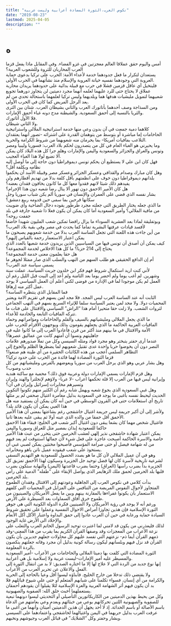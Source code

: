 ```yaml
---
title: "نكوص العرب،الثورة المضادة أعرابية وليست عربية"
date: "2019-08-23"
lastmod: 2025-04-05
description: ""
---
```

# **ه**

أمس واليوم حقق عملاقا العالم معجزتين في غزو الفضاء. وفي المقابل ماذا يفعل قزما العرب المحاربان للثروة وللشعوب العربية؟  
يستعدان لتكرار ما فعل جدودهما خدمة لأعداء الأمة: الحرب على تركيا بدعوى حماية العروبة التي وجودهما نفسيه خيانة العروبة والإسلام منذ نشأتهما في الحرب الأولى.  
فليتخيل أي عاقل قزمين فشلا في حرب مع قبيلة بدائية على حدودهما يريدان محاربة عملاق لا يحتاج حتى للرد عليهما لعلمه أنهما مجرد دميتين لن يتجاوز دورهما تجويع شعبيهما لتمويل مليشيات هدفها هما وبلديهما وليس تركيا لعلمهما باستحالة تحدي من لم يعد الرجل المريض كما كان في الحرب الأولى.  
ومن السذاجة وصف أحدهما بأتاتورك العرب والثاني بشيطان العرب. شتان بين الثرى والثريا بالنسبة إلى أحمق السعودية. والشيطنة مدح دونه غباء أحمق الإمارات.  
فلا الأول أتاتورك.  
ولا الثاني شيطان.  
كلاهما دمية جمعت في آن بدون وعي منها خدمة استراتيجية الملالي واستراتيجية الحاخامات إما مباشرة أو بتوسط من يتوهمان القدرة على اشترائه -تصور أنهما يعتقدان التلاعب بمافيات أمريكا- بما يحرمان منه شعوبهما من شروط الكرامة والحرية.  
وما يحيرني هو الغباء العام في كل من يتصدرون لحكم بلاد العرب: فسوريا وليبيا ومصر وتونس والعراق والجزائر والسعودية واليمن والإمارات وهلم جرا كل هذه البلاد كان يمكن ألا تضيع لولا هذا الغباء العجيب.  
فهل كان ابن علي لا يستطيع أن يحكم تونس ديموقراطيا دون حاجة إلى ما أوصل إليه نظامه وبكلفة أقل؟  
وهل كان مبارك وصدام والقذافي وعسكر الجزائر وعسكر مصر وقبيلة الأسد أن يحكموا بلدانهم ديموقراطيا دون خوف على انظمتهم بأقل كلفة بدلا من تهديم أقطارهم ولن يفيدهم ذلك شيئا لانهم فقدوا معها كل ما كانون يخافون فقدان بعضه؟  
هل كان الأمير الاحمق دون تهور ألا ينال رضا شعبه دون هذا الإجرام؟  
بشار نفسه الذي قضى على العمران والإنسان في سوريا ألم يكن شباب سوريا وجل سكانها فرحين بما سمى حين قدومه ربيع دمشق؟  
ما الذي جعله يختار الطريق التي جعلته مجرد طرطور يقوده دجال الضاحية وأي ضويبت من مافية الملالي؟ وأمير السعودية أما كان يمكن أن يكون فعلا ذا شعبية جارفة في بلد جففت روحه؟  
وبوتفليقة لماذا بعد العشرية السوداء ما يزال رافضا تمكين شعب المليون شهيدا خاضعا لأفسد قيادات عرفتها البشرية تماما كما يحدث في مصر وفي بقية بلاد العرب؟  
من أين جاءت هذه اللعنة التي تجعل الساسة العرب بدلا من خدمة شعوبهم يصبحون ما يمكن اعتبار الاستعمار رحمة بالقياس إليهم؟  
كيف يمكن أن أصدق أن تونس فيها من السياسيين الذين يريدون خدمة شعبها بالعدد الذي يحتاج إلى 214 حزبا؟ ما كل هذا الاخلاص لخدمة المجموعة؟  
هل حقا يعلمون معنى خدمة المجموعة؟  
أم إن الدافع الحقيقي هو طلب السهم من النهب والسلب الذي صار ممثلا لجوهر ما يسمى سياسة عند العرب؟  
لأني كنت اريد استكمال شروط فهم فكر ابن خلدون جربت السياسة. عملت سنة وشهرين. لم أغب يوما ولم أحضر يوما بعد الثامنة ولم أعد إلى البيت قبل الليل رغم أن العمل لم يكن موجودا لما في الإدارة من فوضى لكني أعلم أن العمل السياسي لا يوجد عمل أكثر منه إرهاقا.  
فما المقابل الذي ينتظره الساسة؟  
الثابت أنه عند الساسة العرب ليس المجد. فلا مجد لمن يسهم في تقزيم الامة ويعتبر المحميات دولا. ولا محد لمن يعتبر السياسة سلما للإثراء السريع بسهم في النهب الجماعي لثروات الشعب. ولا زلت حقا متحيرا أمام هذا “الراش” السياسي والاقتتال على فتات ما تتركه المافيات التابعة والخادمة للأعداء.  
ما الذي يجعل الملالي ومليشياتهم بالسيف والقلم والحاخامات ومؤامراتهم وحماة المافيات العربية الحاكمة ما الذي يجعلهم يقومون بذلك ويوجهون الأقزام للحرب على الأمة والاقتتال في ما بينهم منذ أكثر من قرن فأعادوا العرب إلى ما كانوا عليه في جاهليتهم ونسوا أن أمتهم كانت من عماليق عصرها؟  
عندما أرى حفتر يتبختر وهو مجرد قواد ومثله السيسي وكل من تملأ صدورهم علامات النصر دون أن يخوضوا حربا واحدة عدى تقتيل شعوبهم لما يضطرها الظلم والجوع إلى التظاهر السلمي أعجب من هذه الكائنات الحقيرة من أي طينة هم صنعوا؟  
قزما الثورة المضادة لهما فائدة من الحرب على حدود تركيا؟  
وهل بشار عربي وهو الذي يرحل العرب من سوريا ويعوضهم بالفرس ومليشياتهم من كل حدب وصوب؟  
وهل قزم الإمارات يسمي الإمارات دولة وعربية فوق ذلك؟ محمية مع ساكنة هندية وإيرانية ليس فيها من العرب إلا قلة تحكمها اعراب -لا عربا- ولاؤهم لإنجلترا والهند وإيران وتسيرهم مخابرات إسرائيل وإيران في آن؟  
وهل غبي السعودية الذي يجوع شعبه ويهمل شابه رغم أن الكثير منهم تكونوا التكوين الحديث ليحبط نفسه بأغبى ما يوجد في السعودية بدليل مغامرة اغتيال صحفي لم ير مثلها تاريخ أي استعلامات حتى في القرون الوسطي في حين أنه كان يمكن أن يستفيد منه هل هذا الغبي يمكن أن يكون قائد بلد؟  
ولأشر إلى أن أكبر جريمة ليس جريمة اغتيال خاشقجي رغم بشاعتها بمعنى أن هذا ألأمير الأحمق أقل حمقا من والده الذي عينه أولا ثم يبقى عليه بعدها ثانيا.  
فاغتيال شخص مهما كان بشعا يبقى دون اغتيال أكبر شعب في الخليج: فبقاء هذا الاحمق حاكما للسعودية إيذان بمصير مثل للعراق وسوريا واليمن  
يمكن اعتبار شهادة خاشقجي نذير إلهي لعشب الحرمين حتى يتحرر من عبث هذا الأمير خاصة والاسرة الحاكمة أصبحت عاجزة على فعل شيء لأن جمالها استنوقت لم يعد فيهم من له شهامة فيصل أو حتى صرامة المؤسس فأصبحوا مخنثين يمكن لصبي غبي أن يستحوذ على شعب فيقوده عميل ناتن ياهو ومخابراته.  
وهو في آن عميل الملالي لأن كل ما هو بصدد الحصول للسعودية هو التهديم النسقي لشرعية تاريخية لأسرة كان لها فضل توحيد جل الجزيرة وسيكون لهذا الأحمق تمزيق كل الجزيرة بدأ بضرب راسها (العراق) وختما بضرب قاعدتها (اليمن) والنهاية ستكون بضرب قلبها بلد الحرمين لحمق ملك الزهايمر الذي يواصل الإبقاء على “طفله” الدمية على رأس بلد الحرمين.  
بدأت كلامي في نكوص العرب إلى الجاهلية وعودتهم إلى الاقتتال وفقدان الطموح المتجاوز لأحوال النفوس المريضة من التنافس على المزابل في المحميات التي كلفهم الاستعمار بأن يكونوا غفراءها بالمقارنة بينهم وبين ما يفعل الأمريكان والصينيون من طموح خرق آفاق السماوات بعد السيطرة على الأرض.  
ورغم أنه لا يوجد في رؤية الأمريكان ولا الصينيين فكرة الدولة الكونية التي هي جوهر الثورة الإسلامية فإن هذين تجاوزا أمراض الاحوال النفسية وعملوا على تحقيق شروط السيادة حماية ورعاية في حين أن العرب عادوا إلى حمق البداوة واعتبار الأكل أكل الأنعام والإخلاد الى الأرض غاية الوجود.  
لذلك فليعذرني من يكون قد لامني لما اعتبرت توحيد الرسول الخاتم العرب والتغلب على نزعة الأعراب من المعجزات وقد وصفها القرآن الكريم بما يقرب من هذا المعنى-وقد ذمهم القرآن أيما ذم- نزعتهم التي تفسد عليهم كل محاولات جعلهم جديرين بأن يكون القرآن قد نزل فيهم وبلسانهم ليكون رسالة كونية بدليل أن مجرد وفاته جعلتهم ينكصون بالردة المعلومة.  
الثورة المضادة التي كلفت بها دميتا الملالي والحاخامات من الأعراب -أمير السعودية والمسيطر عليه أمير الإمارات-ليست عربية ولا إسلامية بل هي أعرابية.  
إنها نوع جديد من الردة التي لا علاج لها إلا ما اختاره الصديق: لا بد من انتقال الثورة إلى الفعل والاعلان عن تحرير العرب من الأعراب.  
ولا يقتضي ذلك تدخلا من خارج الخليج. فأبناؤه ليسوا أقل وعيا بالحاجة إلى الحرية والكرامة من أي إنسان. فسواء تكلمنا على شبابهم المتعلم أو حتى على شيوخ قبائلهم فلا بد أن يكون فيهم أثر الشهامة العربية والعزة الإسلامية لئلا يقبلوا أن يقودهم أحمقان يستعملهما أخبث خلق الله: الصفوية والصهيونية.  
وكل من يحيط بهذين الدميتين من الكاريكاتورين التأصيلي أو التحديثي ليسوا دونهما تبعية للصفوية والصهيونية اللتين تحركانهم بوعي من خبثائهم وبعدم وعي بعامتهم من الدعاة باسم الأصالة أو باسم الحداثة. إذ لا أحد يجهل أن هذين الدميتين أميتان وأنهما من أغبى ما عرفت العرب بدليل حربهما في اليمن واغتيالهما لخاشقجي واعتمادهما على السيسي وبشار وحفتر وكل “الشلايك” في قبائل العرب وجيوشهم ونخبهم.

###
